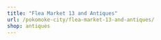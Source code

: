 ```yaml
---
title: "Flea Market 13 and Antiques"
url: /pokomoke-city/flea-market-13-and-antiques/
shop: antiques
---
```

